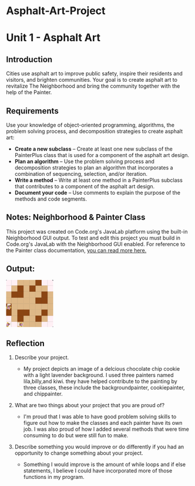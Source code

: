 # Asphalt-Art-Project

# Unit 1 - Asphalt Art

## Introduction

Cities use asphalt art to improve public safety, inspire their residents and visitors, and brighten communities. Your goal is to create asphalt art to revitalize The Neighborhood and bring the community together with the help of the Painter.

## Requirements

Use your knowledge of object-oriented programming, algorithms, the problem solving process, and decomposition strategies to create asphalt art:
- **Create a new subclass** – Create at least one new subclass of the PainterPlus class that is used for a component of the asphalt art design.
- **Plan an algorithm** – Use the problem solving process and decomposition strategies to plan an algorithm that incorporates a combination of sequencing, selection, and/or iteration.
- **Write a method** – Write at least one method in a PainterPlus subclass that contributes to a component of the asphalt art design.
- **Document your code** – Use comments to explain the purpose of the methods and code segments.

## Notes: Neighborhood & Painter Class

This project was created on Code.org's JavaLab platform using the built-in Neighborhood GUI output. To test and edit this project you must build in Code.org's JavaLab with the Neighborhood GUI enabled. For reference to the Painter class documentation, [you can read more here.](https://studio.code.org/docs/ide/javalab/classes/Painter)

## Output:

![the output of my asphalt art project](cookiemural.png)

## Reflection

1. Describe your project.

   - My project depicts an image of a delcious chocolate chip cookie with a light lavender background.
   I used three painters named lila,billy,and kiwi.
   they have helped contribute to the painting by three classes, these include the backgroundpainter, cookiepainter, and chippainter.

2. What are two things about your project that you are proud of?

   - I'm proud that I was able to have good problem solving skills to figure out how to make the classes and each painter have its own job. I was also proud of how I added several methods that were time consuming to do but were still fun to make. 

3. Describe something you would improve or do differently if you had an opportunity to change something about your project.

   - Something I would improve is the amount of while loops and if else statements, I believe I could have incorporated more of those functions in my program. 

